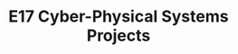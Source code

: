 ---
layout: project_batch
title: E17 Cyber-Physical Systems Projects
permalink: /3yp/e17/
has_children: true
parent: Cyber-Physical Systems Projects
batch: e17
code: 3yp

search_exclude: true
default_thumb_image: /data/categories/3yp/thumbnail.jpg
description: Cyber-Physical Systems designed and implemented by 3rd year Computer Engineering Students as part of coursework. These projects contain modern embedded hardware and software, cloud-deployed web back-end/front-end software and modern networking and communication for integration
---